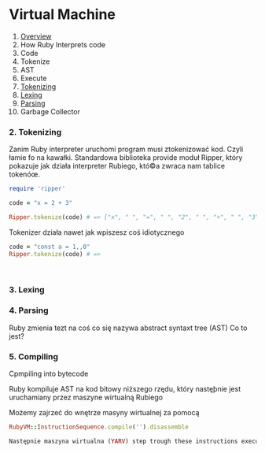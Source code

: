 # Virtual Machine

1. [Overview](#overview)
2. How Ruby Interprets code
  1. Code
  2. Tokenize
  3. AST
  4. Execute 
4. [Tokenizing](#tokenizing)
5. [Lexing](#lexing)
6. [Parsing](#parsing)
7. Garbage Collector

### <a name="tokenizing">2. Tokenizing</a>
Zanim Ruby interpreter uruchomi program musi ztokenizować kod. Czyli  łamie fo na kawałki.
Standardowa biblioteka provide moduł Ripper, który pokazuje jak działa interpreter Rubiego, któ©a zwraca nam tablice tokenóœ.

``` Ruby
require 'ripper'

code = "x = 2 + 3"

Ripper.tokenize(code) # => ["x", " ", "=", " ", "2", " ", "+", " ", "3"] 
```

Tokenizer działa nawet jak wpiszesz coś idiotycznego

``` Ruby
code = "const a = 1,,0"
Ripper.tokenize(code) # =>
```
<br>

### <a name="lexing">3. Lexing</a>
### <a name="parsing">4. Parsing</a>
Ruby zmienia tezt na coś co się nazywa abstract syntaxt tree (AST) Co to jest?

### <a name="parsing">5. Compiling</a>
Cpmpiling into bytecode

Ruby kompiluje AST na kod bitowy niższego rzędu, który nastęþnie jest uruchamiany przez maszyne wirtualną Rubiego

Możemy zajrzeć do wnętrze masyny wirtualnej za pomocą
``` Ruby
RubyVM::InstructionSequence.compile('').disassemble

Następnie maszyna wirtualna (YARV) step trough these instructions executes them
